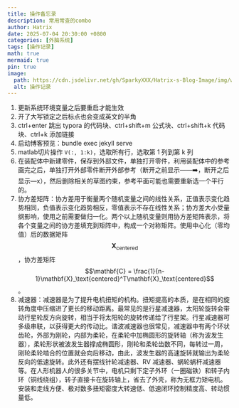 ```yaml
---
title: 操作备忘录
description: 常用常查的combo
author: Hatrix
date: 2025-07-04 20:30:00 +0800
categories: [外脑系统]
tags: [操作记录]
math: true
mermaid: true
pin: true
image:
  path: https://cdn.jsdelivr.net/gh/SparkyXXX/Hatrix-s-Blog-Image/img/wallhaven-3k85x9.jpg
  alt: 操作记录
---
```


1. 更新系统环境变量之后要重启才能生效
2. 开了大写锁定之后标点也会变成英文的半角
3. ctrl+enter 跳出 typora 的代码块、ctrl+shift+m 公式块、ctrl+shift+k 代码块、ctrl+k 添加链接
4. 启动博客预览：bundle exec jekyll serve
5. matlab切片操作 `V(:, 1:k)`，选取所有行，选取第 1 列到第 k 列
6. 在装配体中新建零件，保存到外部文件，单独打开零件，利用装配体中的参考画完之后，单独打开外部零件断开外部参考（断开之前显示——➡️，断开之后显示—x），然后删除相关的草图约束，参考平面可能也需要重新选一个平行的。
7. 协方差矩阵：协方差用于衡量两个随机变量之间的线性关系，正值表示变化趋势相同，负值表示变化趋势相反，零值表示不存在线性关系；协方差大小受量纲影响，使用之前需要做归一化。两个以上随机变量则用协方差矩阵表示，将各个变量之间的协方差填充到矩阵中，构成一个对称矩阵。使用中心化（零均值）后的数据矩阵$$\mathbf{X}_\text{centered}$$，协方差矩阵$$\mathbf{C} = \frac{1}{n-1}\mathbf{X}_\text{centered}^T\mathbf{X}_\text{centered}$$。
8. 减速器：减速器是为了提升电机扭矩的机构。扭矩提高的本质，是在相同的旋转角度中压缩进了更长的移动距离。最常见的是行星减速器，太阳轮旋转会带动行星轮反方向旋转，相当于将太阳轮的旋转传递给了行星架。行星减速器可多级串联，以获得更大的传动比。谐波减速器也很常见，减速器中有两个环状齿轮，外部为刚轮，内部为柔轮，在柔轮中加椭圆形的旋转轴（称为波发生器），柔轮形状被波发生器撑成椭圆形，刚轮和柔轮齿数不同，每转过一周，刚轮柔轮啮合的位置就会向后移动，由此，波发生器的高速旋转就输出为柔轮反向的低速旋转。此外还有摆线针轮减速器、RV 减速器、蜗轮蜗杆减速器等。在人形机器人的很多关节中，电机只剩下定子外环（一圈磁铁）和转子内环（铜线绕组），转子直接卡在旋转轴上，省去了外壳，称为无框力矩电机。安装和走线方便、极对数多扭矩密度大转速低、低速闭环控制精度高、转动惯量低。
